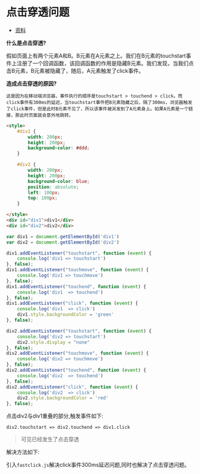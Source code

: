 # 点击穿透问题

- [资料](https://www.jianshu.com/p/6e2b68a93c88)

**什么是点击穿透?**

假如页面上有两个元素A和B。B元素在A元素之上。我们在B元素的touchstart事件上注册了一个回调函数，该回调函数的作用是隐藏B元素。我们发现，当我们点击B元素，B元素被隐藏了，随后，A元素触发了click事件。

**造成点击穿透的原因?**

```text
这是因为在移动端浏览器，事件执行的顺序是touchstart > touchend > click。而click事件有300ms的延迟，当touchstart事件把B元素隐藏之后，隔了300ms，浏览器触发了click事件，但是此时B元素不见了，所以该事件被派发到了A元素身上。如果A元素是一个链接，那此时页面就会意外地跳转。
```

```html
<style>
    #div1 {
        width: 200px;
        height: 200px;
        background-color: #ddd;
    }

    #div2 {
        width: 200px;
        height: 200px;
        background-color: blue;
        position: absolute;
        left: 100px;
        top: 100px;
    }

</style>
<div id="div1">div1</div>
<div id="div2">div2</div>
```

```javascript
var div1 = document.getElementById('div1')
var div2 = document.getElementById('div2')

div1.addEventListener("touchstart", function (event) {
    console.log('div1 => touchstart')
}, false);
div1.addEventListener("touchmove", function (event) {
    console.log('div1 => touchmove')
}, false);
div1.addEventListener("touchend", function (event) {
    console.log('div1  => touchend')
}, false);
div1.addEventListener("click", function (event) {
    console.log('div1  => click')
    div1.style.backgroundColor = 'green'
}, false);

div2.addEventListener("touchstart", function (event) {
    console.log('div2 => touchstart')
    div2.style.display = "none"
}, false);
div2.addEventListener("touchmove", function (event) {
    console.log('div2 => touchmove')
}, false);
div2.addEventListener("touchend", function (event) {
    console.log('div2  => touchend')
}, false);
div2.addEventListener("click", function (event) {
    console.log('div2  => click')
    div2.style.backgroundColor = 'red'
}, false);
```

点击div2与div1重叠的部分,触发事件如下:

```text
div2.touchstart => div2.touchend => div1.click
```

> 可见已经发生了点击穿透

解决方法如下:

引入`fastclick.js`解决click事件300ms延迟问题,同时也解决了点击穿透问题。
